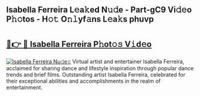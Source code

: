 ## Isabella Ferreira L𝚎a𝚔ed N𝚞𝚍e - Part-gC9 Vi𝚍𝚎o P𝚑𝚘tos - H𝚘𝚝 O𝚗𝚕yf𝚊ns L𝚎a𝚔s phuvp

# <h2><a href="http://kfehnx.oniu.top/?m=Isabella+Ferreira">🔗👉 🔴 Isabella Ferreira P𝚑ot𝚘𝚜 V𝚒d𝚎o</a></h2>

[![Isabella Ferreira Nu𝚍e𝚜](https://i.imgur.com/0qMVB7G.gif)](http://kfehnx.oniu.top/?m=Isabella+Ferreira)
Virtual artist and entertainer Isabella Ferreira, acclaimed for sharing dance and lifestyle inspiration through popular dance trends and brief films. Outstanding artist Isabella Ferreira, celebrated for their exceptional abilities and accomplishments in the realm of entertainment.  
